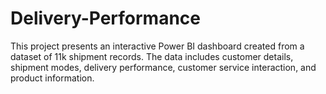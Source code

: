 # Delivery-Performance
This project presents an interactive Power BI dashboard created from a dataset of 11k shipment records. The data includes customer details, shipment modes, delivery performance, customer service interaction, and product information.
